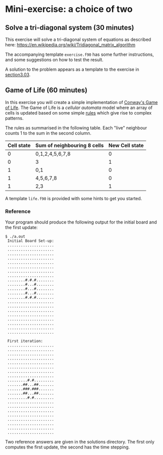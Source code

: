 # Mini-exercise: a choice of two

## Solve a tri-diagonal system (30 minutes)

This exercise will solve a tri-diagonal system of equations as described
here: https://en.wikipedia.org/wiki/Tridiagonal_matrix_algorithm

The accompanying template `exercise.f90` has some further instructions,
and some suggestions on how to test the result.

A solution to the problem appears as a template to the exercise in
[section3.03](../section3.03/exercise.f90).


## Game of Life (60 minutes)

In this exercise you will create a simple implementation of
[Conway's Game of Life](https://en.wikipedia.org/wiki/Conway%27s_Game_of_Life).
The Game of Life is a _cellular automata_ model where an array of cells is
updated based on some simple
[rules](https://en.wikipedia.org/wiki/Conway%27s_Game_of_Life#Rules)
which give rise to complex patterns.

The rules as summarised in the following table. Each "live" neighbour
counts 1 to the sum in the second column.

| Cell state   | Sum of neighbouring 8 cells     | New Cell state |
| ------------ | ------------------------------- | -------------- |
| 0            | 0,1,2,4,5,6,7,8                 | 0              |
| 0            | 3                               | 1              |
| 1            | 0,1                             | 0              |
| 1            | 4,5,6,7,8                       | 0              |
| 1            | 2,3                             | 1              |


A template `life.f90` is provided with some hints to get you started.


### Reference

Your program should produce the following output for the initial
board and the first update:

```
$ ./a.out
 Initial Board Set-up:
 .....................
 .....................
 .....................
 .....................
 .....................
 .....................
 .....................
 .....................
 ........#.#.#........
 ........#...#........
 ........#...#........
 ........#...#........
 ........#.#.#........
 .....................
 .....................
 .....................
 .....................
 .....................
 .....................
 .....................
 .....................

 First iteration:
 .....................
 .....................
 .....................
 .....................
 .....................
 .....................
 .....................
 .....................
 .........#.#.........
 .......##...##.......
 .......###.###.......
 .......##...##.......
 .........#.#.........
 .....................
 .....................
 .....................
 .....................
 .....................
 .....................
 .....................
 .....................
 ```
 Two reference answers are given in the solutions directory. The first
 only computes the first update, the second has the time stepping.
